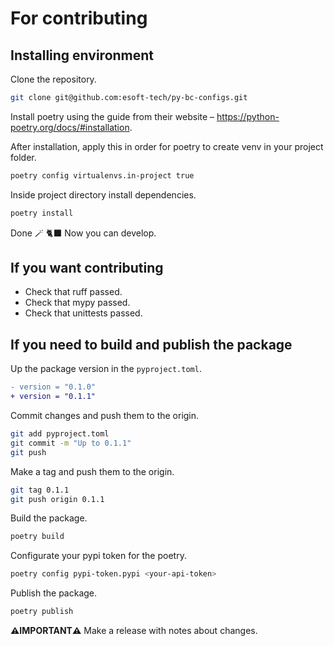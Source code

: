 # For contributing

## Installing environment

Clone the repository.
```bash
git clone git@github.com:esoft-tech/py-bc-configs.git
```

Install poetry using the guide from their website – https://python-poetry.org/docs/#installation.

After installation, apply this in order for poetry to create venv in your project folder.
```bash
poetry config virtualenvs.in-project true
```

Inside project directory install dependencies.
```bash
poetry install
```

Done 🪄 🐈‍⬛ Now you can develop.

## If you want contributing

- Check that ruff passed.
- Check that mypy passed.
- Check that unittests passed.

## If you need to build and publish the package

Up the package version in the `pyproject.toml`.
```diff
- version = "0.1.0"
+ version = "0.1.1"
```

Commit changes and push them to the origin.
```bash
git add pyproject.toml
git commit -m "Up to 0.1.1"
git push
```

Make a tag and push them to the origin.
```bash
git tag 0.1.1
git push origin 0.1.1
```

Build the package.
```bash
poetry build
```

Configurate your pypi token for the poetry.
```bash
poetry config pypi-token.pypi <your-api-token>
```

Publish the package.
```bash
poetry publish
```

**⚠️IMPORTANT⚠️** Make a release with notes about changes.